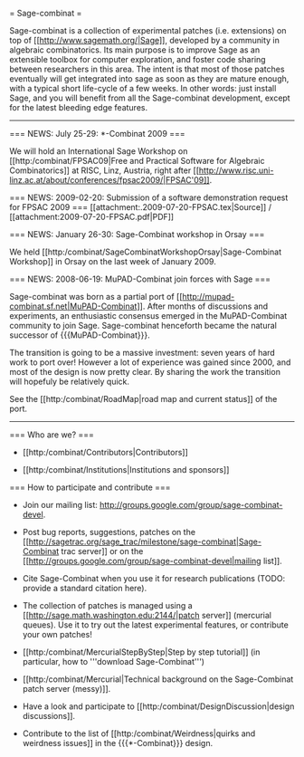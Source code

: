 = Sage-combinat =

Sage-combinat is a collection of experimental patches (i.e. extensions) on top of [[http://www.sagemath.org/|Sage]], developed by a community in algebraic combinatorics. Its main purpose is to improve Sage as an extensible toolbox for computer exploration, and foster code sharing between researchers in this area. The intent is that most of those patches eventually will get integrated into sage as soon as they are mature enough, with a typical short life-cycle of a few weeks. In other words: just install Sage, and you will benefit from all the Sage-combinat development, except for the latest bleeding edge features.

----

=== NEWS: July 25-29: *-Combinat 2009 ===

We will hold an International Sage Workshop on [[http:/combinat/FPSAC09|Free and Practical Software for Algebraic Combinatorics]] at RISC, Linz, Austria, right after [[http://www.risc.uni-linz.ac.at/about/conferences/fpsac2009/|FPSAC'09]].

=== NEWS: 2009-02-20: Submission of a software demonstration request for FPSAC 2009 ===
[[attachment:.2009-07-20-FPSAC.tex|Source]] / [[attachment:2009-07-20-FPSAC.pdf|PDF]]

=== NEWS: January 26-30: Sage-Combinat workshop in Orsay ===

We held [[http:/combinat/SageCombinatWorkshopOrsay|Sage-Combinat Workshop]] in Orsay on the last week of January 2009.

=== NEWS: 2008-06-19: MuPAD-Combinat join forces with Sage ===

Sage-combinat was born as a partial port of [[http://mupad-combinat.sf.net|MuPAD-Combinat]]. After months of discussions and experiments, an enthusiastic consensus emerged in the MuPAD-Combinat community to join Sage. Sage-combinat henceforth became the natural successor of {{{MuPAD-Combinat}}}.

The transition is going to be a massive investment: seven years of hard work to port over! However a lot of experience was gained since 2000, and most of the design is now pretty clear. By sharing the work the transition will hopefuly be relatively quick.

See the [[http:/combinat/RoadMap|road map and current status]] of the port.

----

=== Who are we? ===

* [[http:/combinat/Contributors|Contributors]]

* [[http:/combinat/Institutions|Institutions and sponsors]]

=== How to participate and contribute ===
* Join our mailing list: http://groups.google.com/group/sage-combinat-devel.

* Post bug reports, suggestions, patches on the [[http://sagetrac.org/sage_trac/milestone/sage-combinat|Sage-Combinat trac server]] or on the [[http://groups.google.com/group/sage-combinat-devel|mailing list]].

* Cite Sage-Combinat when you use it for research publications (TODO: provide a standard citation here).

* The collection of patches is managed using a [[http://sage.math.washington.edu:2144/|patch server]] (mercurial queues). Use it to try out the latest experimental features, or contribute your own patches!

 * [[http:/combinat/MercurialStepByStep|Step by step tutorial]]  (in particular, how to '''download Sage-Combinat''')

 * [[http:/combinat/Mercurial|Technical background on the Sage-Combinat patch server (messy)]].

* Have a look and participate to [[http:/combinat/DesignDiscussion|design discussions]].

* Contribute to the list of [[http:/combinat/Weirdness|quirks and weirdness issues]] in the {{{*-Combinat}}} design.
